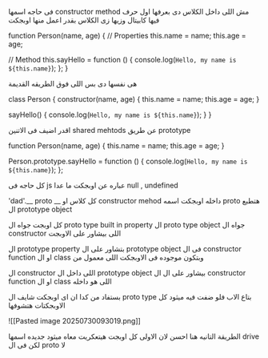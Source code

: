فى حاجه اسمها constructor method 
مش اللى داخل الكلاس 
دى بعرفها اول حرف فيها كابيتال وزيها زى الكلاس بقدر اعمل منها اوبجكت 

function Person(name, age) {
  // Properties
  this.name = name;
  this.age = age;

  // Method
  this.sayHello = function () {
    console.log(`Hello, my name is ${this.name}`);
  };
}


هى نفسها دى بس اللى فوق الطريقه القديمة 

class Person {
  constructor(name, age) {
    this.name = name;
    this.age = age;
  }

  sayHello() {
    console.log(`Hello, my name is ${this.name}`);
  }
}


اقدر اضيف فى الاتنين shared mehtods عن طريق prototype 

function Person(name, age) {
  this.name = name;
  this.age = age;
}



Person.prototype.sayHello = function () {
  console.log(`Hello, my name is ${this.name}`);
};


كل حاجه فى js عباره عن اوبجكت ما عدا null , undefined 

'dad'.__ proto __ 
كل كلاس او constructor mehod داخله اوبجكت اسمه  proto
هتطبع ال prototype object

كل اوبجت جواه ال    proto type built in  property 
ال proto type object جواه ال constructor اللى بيشاور على الاوبجت 

ال prototype property بتشاور على ال prototype object فى ال constructor function او ال class وبتكون موجوده فى الاوبجكت اللى معمول من 

ال constructor اللى داخل ال prototype object بيشاور على ال ال constructor function او ال class اللى هو داخله 

بستفاد من كدا ان اى اوبجكت شايف ال proto type بتاع الاب فلو ضفت فيه ميثود كل الاوبجكتات هتشوفها 

![[Pasted image 20250730093019.png]]

الطريقة التانيه هنا احسن لان الاولى كل اوبجت هيتعكريت معاه ميثود جديده اسمها drive لكن فى ال proto لا 



